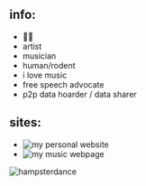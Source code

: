 ## info:
- 🐹🐭
- artist
- musician
- human/rodent
- i love music
- free speech advocate
- p2p data hoarder / data sharer

## sites:
- ![my personal website]('https://bvbianca.neocities.org')
- ![my music webpage]('https://bvbianca.bandcamp.com')

![hampsterdance]('./media/hampsterdance.gif')
